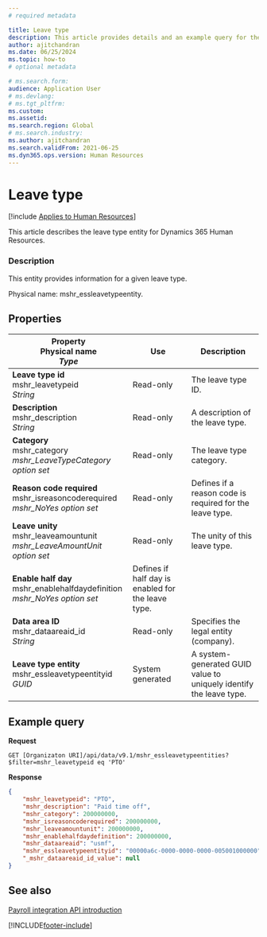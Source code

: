 ```yaml
---
# required metadata

title: Leave type
description: This article provides details and an example query for the leave type entity in Dynamics 365 Human Resources.
author: ajitchandran
ms.date: 06/25/2024
ms.topic: how-to
# optional metadata

# ms.search.form: 
audience: Application User
# ms.devlang: 
# ms.tgt_pltfrm: 
ms.custom: 
ms.assetid: 
ms.search.region: Global
# ms.search.industry: 
ms.author: ajitchandran
ms.search.validFrom: 2021-06-25
ms.dyn365.ops.version: Human Resources
---
```


# Leave type



[!include [Applies to Human Resources](../includes/applies-to-hr.md)]

This article describes the leave type entity for Dynamics 365 Human Resources.

### Description

This entity provides information for a given leave type.

Physical name: mshr_essleavetypeentity.

## Properties

| Property</br>**Physical name**</br>***Type*** | Use | Description |
| --- | --- | --- |
| **Leave type id**</br>mshr_leavetypeid</br>*String* | Read-only | The leave type ID. |
| **Description**</br>mshr_description</br>*String* | Read-only | A description of the leave type. |
| **Category**</br>mshr_category</br>*mshr_LeaveTypeCategory option set* | Read-only | The leave type category. |
| **Reason code required**</br>mshr_isreasoncoderequired</br>*mshr_NoYes option set* | Read-only | Defines if a reason code is required for the leave type. |
| **Leave unity**</br>mshr_leaveamountunit</br>*mshr_LeaveAmountUnit option set* | Read-only | The unity of this leave type. |
| **Enable half day**</br>mshr_enablehalfdaydefinition</br>*mshr_NoYes option set* | Defines if half day is enabled for the leave type. |
| **Data area ID**</br>mshr_dataareaid_id</br>*String* | Read-only | Specifies the legal entity (company). |
| **Leave type entity**</br>mshr_essleavetypeentityid</br>*GUID* | System generated | A system-generated GUID value to uniquely identify the leave type. |

## Example query

**Request**

```http
GET [Organizaton URI]/api/data/v9.1/mshr_essleavetypeentities?$filter=mshr_leavetypeid eq 'PTO'
```

**Response**

```json
{
    "mshr_leavetypeid": "PTO",
    "mshr_description": "Paid time off",
    "mshr_category": 200000000,
    "mshr_isreasoncoderequired": 200000000,
    "mshr_leaveamountunit": 200000000,
    "mshr_enablehalfdaydefinition": 200000000,
    "mshr_dataareaid": "usmf",
    "mshr_essleavetypeentityid": "00000a6c-0000-0000-0000-005001000000",
    "_mshr_dataareaid_id_value": null
}
```

## See also

[Payroll integration API introduction](hr-admin-integration-payroll-api-introduction.md)

[!INCLUDE[footer-include](../includes/footer-banner.md)]
